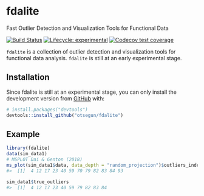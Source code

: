 
<!-- README.md is generated from README.Rmd. Please edit that file -->

# fdalite

Fast Outlier Detection and Visualization Tools for Functional Data

<!-- badges: start -->

[![Build
Status](https://travis-ci.com/otsegun/fdalite.svg?token=is9BrWwNvqBGoneFkbEL&branch=master)](https://travis-ci.com/otsegun/fdalite)
[![Lifecycle:
experimental](https://img.shields.io/badge/lifecycle-experimental-orange.svg)](https://www.tidyverse.org/lifecycle/#experimental)
[![Codecov test
coverage](https://codecov.io/gh/otsegun/fdalite/branch/master/graph/badge.svg)](https://codecov.io/gh/otsegun/fdalite?branch=master)
<!-- badges: end -->

`fdalite` is a collection of outlier detection and visualization tools
for functional data analysis. `fdalite` is still at an early
experimental stage.

## Installation

Since fdalite is still at an experimental stage, you can only install
the development version from [GitHub](https://github.com/) with:

``` r
# install.packages("devtools")
devtools::install_github("otsegun/fdalite")
```

## Example

``` r
library(fdalite)
data(sim_data1)
# MSPLOT Dai & Genton (2018)
ms_plot(sim_data1$data, data_depth = "random_projection")$outliers_index
#>  [1]  4 12 17 23 40 59 70 79 82 83 84 93

sim_data1$true_outliers
#>  [1]  4 12 17 23 40 59 79 82 83 84
```
